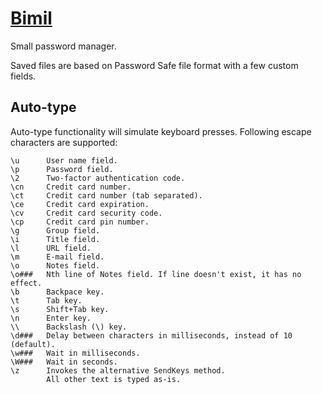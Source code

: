 [Bimil](https://medo64.com/bimil/)
==================================

Small password manager.

Saved files are based on Password Safe file format with a few custom fields.



## Auto-type

Auto-type functionality will simulate keyboard presses. Following escape
characters are supported:

    \u      User name field.
    \p      Password field.
    \2      Two-factor authentication code.
    \cn     Credit card number.
    \ct     Credit card number (tab separated).
    \ce     Credit card expiration.
    \cv     Credit card security code.
    \cp     Credit card pin number.
    \g      Group field.
    \i      Title field.
    \l      URL field.
    \m      E-mail field.
    \o      Notes field.
    \o###   Nth line of Notes field. If line doesn't exist, it has no effect.
    \b      Backpace key.
    \t      Tab key.
    \s      Shift+Tab key.
    \n      Enter key.
    \\      Backslash (\) key.
    \d###   Delay between characters in milliseconds, instead of 10 (default).
    \w###   Wait in milliseconds.
    \W###   Wait in seconds.
    \z      Invokes the alternative SendKeys method.
            All other text is typed as-is. 
